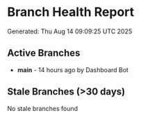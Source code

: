 # Branch Health Report
Generated: Thu Aug 14 09:09:25 UTC 2025

## Active Branches
- **main** - 14 hours ago by Dashboard Bot

## Stale Branches (>30 days)
No stale branches found
